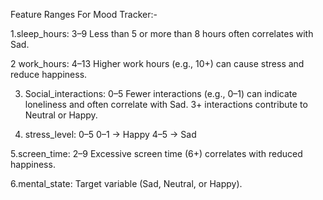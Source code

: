   Feature Ranges For Mood Tracker:-
  
  1.sleep_hours: 3–9
  Less than 5 or more than 8 hours often correlates with Sad.
  
  2 work_hours: 4–13
  Higher work hours (e.g., 10+) can cause stress and reduce happiness.
  
3. Social_interactions: 0–5
  Fewer interactions (e.g., 0–1) can indicate loneliness and often correlate with Sad.
  3+ interactions contribute to Neutral or Happy.
  
4. stress_level: 0–5
  0–1 → Happy
  4–5 → Sad
  
  5.screen_time: 2–9
  Excessive screen time (6+) correlates with reduced happiness.
  
  6.mental_state: 
  Target variable (Sad, Neutral, or Happy).
